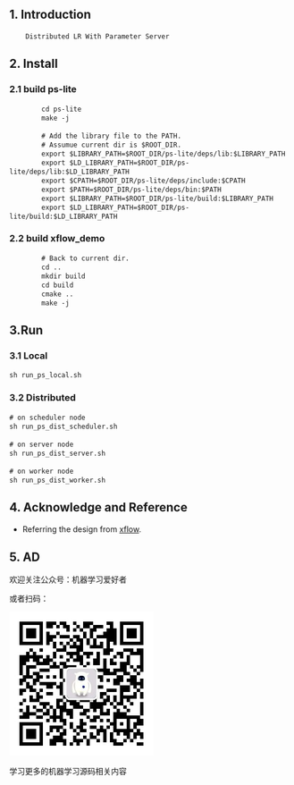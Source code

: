 ## 1. Introduction

        Distributed LR With Parameter Server 

## 2. Install
        
### 2.1 build ps-lite
```
        cd ps-lite
        make -j

        # Add the library file to the PATH.
        # Assumue current dir is $ROOT_DIR.
        export $LIBRARY_PATH=$ROOT_DIR/ps-lite/deps/lib:$LIBRARY_PATH
        export $LD_LIBRARY_PATH=$ROOT_DIR/ps-lite/deps/lib:$LD_LIBRARY_PATH
        export $CPATH=$ROOT_DIR/ps-lite/deps/include:$CPATH
        export $PATH=$ROOT_DIR/ps-lite/deps/bin:$PATH
        export $LIBRARY_PATH=$ROOT_DIR/ps-lite/build:$LIBRARY_PATH
        export $LD_LIBRARY_PATH=$ROOT_DIR/ps-lite/build:$LD_LIBRARY_PATH
```
### 2.2 build xflow_demo
```
        # Back to current dir.
        cd ..
        mkdir build
        cd build 
        cmake ..
        make -j
``` 

## 3.Run
### 3.1 Local 
```
sh run_ps_local.sh
```

### 3.2 Distributed
```
# on scheduler node 
sh run_ps_dist_scheduler.sh

# on server node
sh run_ps_dist_server.sh

# on worker node
sh run_ps_dist_worker.sh
```


## 4. Acknowledge and Reference
- Referring the design from [xflow](https://github.com/xswang/xflow). 



## 5. AD

欢迎关注公众号：机器学习爱好者

或者扫码：

![avatar](img/gongzhonghao.jpg)

学习更多的机器学习源码相关内容